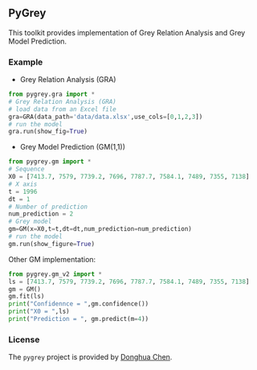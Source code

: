 ## PyGrey
This toolkit provides implementation of Grey Relation Analysis and Grey Model Prediction. 

### Example

- Grey Relation Analysis (GRA)

```python
from pygrey.gra import *
# Grey Relation Analysis (GRA)
# load data from an Excel file
gra=GRA(data_path='data/data.xlsx',use_cols=[0,1,2,3])
# run the model
gra.run(show_fig=True)
```

- Grey Model Prediction (GM(1,1))
```python
from pygrey.gm import *
# Sequence
X0 = [7413.7, 7579, 7739.2, 7696, 7787.7, 7584.1, 7489, 7355, 7138]
# X axis
t = 1996
dt = 1
# Number of prediction
num_prediction = 2
# Grey model
gm=GM(x=X0,t=t,dt=dt,num_prediction=num_prediction)
# run the model
gm.run(show_figure=True)
```

Other GM implementation:

```python
from pygrey.gm_v2 import *
ls = [7413.7, 7579, 7739.2, 7696, 7787.7, 7584.1, 7489, 7355, 7138]
gm = GM()
gm.fit(ls)
print("Confidennce = ",gm.confidence())
print("X0 = ",ls)
print("Prediction = ", gm.predict(m=4))
```

### License

The `pygrey` project is provided by [Donghua Chen](https://github.com/dhchenx). 
